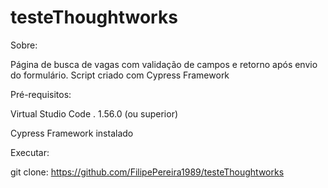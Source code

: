 # testeThoughtworks

Sobre:

Página de busca de vagas com validação de campos e retorno após envio do formulário. Script criado com Cypress Framework

Pré-requisitos:

Virtual Studio Code . 1.56.0 (ou superior)

Cypress Framework instalado

Executar:

  git clone: https://github.com/FilipePereira1989/testeThoughtworks
  
  
